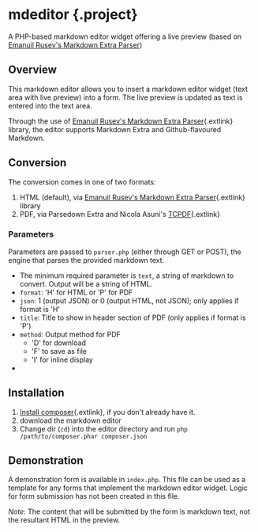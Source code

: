 # mdeditor {.project}
A PHP-based markdown editor widget offering a live preview (based on [Emanuil Rusev's Markdown Extra Parser](https://github.com/erusev/markdown-extra))

## Overview ##

This markdown editor allows you to insert a markdown editor widget (text area with live preview) into a form. The live preview is updated as text is entered into the text area.

Through the use of [Emanuil Rusev's Markdown Extra Parser](https://github.com/erusev/parsedown-extra){.extlink}  library, the editor supports Markdown Extra and Github-flavoured Markdown.

## Conversion ##

The conversion comes in one of two formats:

1. HTML (default), via [Emanuil Rusev's Markdown Extra Parser](https://github.com/erusev/parsedown-extra){.extlink} library
2. PDF, via Parsedown Extra and Nicola Asuni's [TCPDF](http://www.tcpdf.org/){.extlink}

### Parameters ###

Parameters are passed to `parser.php` (either through GET or POST), the engine that parses the provided markdown text.

+ The minimum required parameter is `text`, a string of markdown to convert. Output will be a string of HTML.
+ `format`: 'H' for HTML or 'P' for PDF
+ `json`: 1 (output JSON) or 0 (output HTML, not JSON); only applies if format is 'H'
+ `title`: Title to show in header section of PDF (only applies if format is 'P')
+ `method`: Output method for PDF
  - 'D' for download
  - 'F' to save as file
  - 'I' for inline display
+

## Installation ##

1. [Install composer](https://getcomposer.org/doc/00-intro.md){.extlink}, if you don't already have it.
2. download the markdown editor
3. Change dir (`cd`) into the editor directory and run `php /path/to/composer.phar composer.json`

## Demonstration ##

A demonstration form is available in `index.php`. This file can be used as a template for any forms that implement the markdown editor widget. Logic for form submission has not been created in this file.

*Note*: The content that will be submitted by the form is markdown text, not the resultant HTML in the preview.
